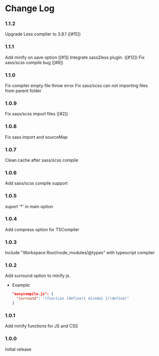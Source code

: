 # Change Log
### 1.1.2
Upgrade Less complier to 3.8.1 ([#15])

### 1.1.1
Add minify on save option ([#1])
Integrate sass2less plugin. ([#12])
Fix sass/scss compile bug ([#9])

### 1.1.0
Fix compiler empty file throw error
Fix sass/scss can not importing files from parent folder

### 1.0.9
Fix sass/scss import files ([#2])

### 1.0.8
Fix sass import and sourceMap

### 1.0.7
Clean cache after sass/scss compile

### 1.0.6
Add sass/scss compile support

### 1.0.5
suport '*' in main option

### 1.0.4
Add compress option for TSCompiler

### 1.0.3
Include "Workspace Root/node_modules/@types" with typescript compiler

### 1.0.2

Add surround option to minify js.
  * Example:
    ```json
    "easycompile.js": {
      "surround": "(function (define){ ${code} })(define)"
    }
    ```

### 1.0.1

Add minify functions for JS and CSS

### 1.0.0

Initial release
